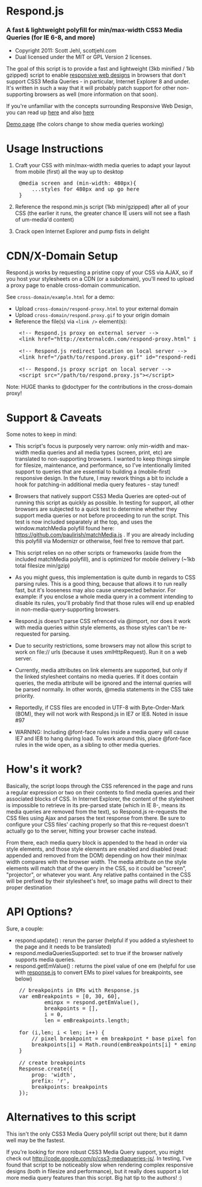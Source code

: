 # Respond.js 
### A fast & lightweight polyfill for min/max-width CSS3 Media Queries (for IE 6-8, and more)

 - Copyright 2011: Scott Jehl, scottjehl.com
 - Dual licensed under the MIT or GPL Version 2 licenses. 
 
The goal of this script is to provide a fast and lightweight (3kb minified / 1kb gzipped) script to enable [responsive web designs](http://www.alistapart.com/articles/responsive-web-design/) in browsers that don't support CSS3 Media Queries - in particular, Internet Explorer 8 and under. It's written in such a way that it will probably patch support for other non-supporting browsers as well (more information on that soon).

If you're unfamiliar with the concepts surrounding Responsive Web Design, you can read up [here](http://www.alistapart.com/articles/responsive-web-design/) and also [here](http://filamentgroup.com/examples/responsive-images/)

[Demo page](http://scottjehl.github.com/Respond/test/test.html) (the colors change to show media queries working)


Usage Instructions
======

1. Craft your CSS with min/max-width media queries to adapt your layout from mobile (first) all the way up to desktop


<pre>
    @media screen and (min-width: 480px){
        ...styles for 480px and up go here
    }
</pre>

2. Reference the respond.min.js script (1kb min/gzipped) after all of your CSS (the earlier it runs, the greater chance IE users will not see a flash of um-media'd content)

3. Crack open Internet Explorer and pump fists in delight


CDN/X-Domain Setup
======

Respond.js works by requesting a pristine copy of your CSS via AJAX, so if you host your stylesheets on a CDN (or a subdomain), you'll need to upload a proxy page to enable cross-domain communication.

See `cross-domain/example.html` for a demo:

- Upload `cross-domain/respond-proxy.html` to your external domain
- Upload `cross-domain/respond.proxy.gif` to your origin domain
- Reference the file(s) via `<link />` element(s):

<pre>
	&lt;!-- Respond.js proxy on external server --&gt;
	&lt;link href=&quot;http://externalcdn.com/respond-proxy.html&quot; id=&quot;respond-proxy&quot; rel=&quot;respond-proxy&quot; /&gt;
	
	&lt;!-- Respond.js redirect location on local server --&gt;
	&lt;link href=&quot;/path/to/respond.proxy.gif&quot; id=&quot;respond-redirect&quot; rel=&quot;respond-redirect&quot; /&gt;
	
	&lt;!-- Respond.js proxy script on local server --&gt;
	&lt;script src="/path/to/respond.proxy.js"&gt;&lt;/script&gt;
</pre>

Note: HUGE thanks to @doctyper for the contributions in the cross-domain proxy!


Support & Caveats
======

Some notes to keep in mind:

- This script's focus is purposely very narrow: only min-width and max-width media queries and all media types (screen, print, etc) are translated to non-supporting browsers. I wanted to keep things simple for filesize, maintenance, and performance, so I've intentionally limited support to queries that are essential to building a (mobile-first) responsive design. In the future, I may rework things a bit to include a hook for patching-in additional media query features - stay tuned!

- Browsers that natively support CSS3 Media Queries are opted-out of running this script as quickly as possible. In testing for support, all other browsers are subjected to a quick  test to determine whether they support media queries or not before proceeding to run the script. This test is now included separately at the top, and uses the window.matchMedia polyfill found here: https://github.com/paulirish/matchMedia.js . If you are already including this polyfill via Modernizr or otherwise, feel free to remove that part.

- This script relies on no other scripts or frameworks (aside from the included matchMedia polyfill), and is optimized for mobile delivery (~1kb total filesize min/gzip)

- As you might guess, this implementation is quite dumb in regards to CSS parsing rules. This is a good thing, because that allows it to run really fast, but it's looseness may also cause unexpected behavior. For example: if you enclose a whole media query in a comment intending to disable its rules, you'll probably find that those rules will end up enabled in non-media-query-supporting browsers.

- Respond.js doesn't parse CSS refrenced via @import, nor does it work with media queries within style elements, as those styles can't be re-requested for parsing.

- Due to security restrictions, some browsers may not allow this script to work on file:// urls (because it uses xmlHttpRequest). Run it on a web server.

- Currently, media attributes on link elements are supported, but only if the linked stylesheet contains no media queries. If it does contain queries, the media attribute will be ignored and the internal queries will be parsed normally. In other words, @media statements in the CSS take priority.

- Reportedly, if CSS files are encoded in UTF-8 with Byte-Order-Mark (BOM), they will not work with Respond.js in IE7 or IE8. Noted in issue #97

- WARNING: Including @font-face rules inside a media query will cause IE7 and IE8 to hang during load. To work around this, place @font-face rules in the wide open, as a sibling to other media queries. 


How's it work?
======
Basically, the script loops through the CSS referenced in the page and runs a regular expression or two on their contents to find media queries and their associated blocks of CSS. In Internet Explorer, the content of the stylesheet is impossible to retrieve in its pre-parsed state (which in IE 8-, means its media queries are removed from the text), so Respond.js re-requests the CSS files using Ajax and parses the text response from there. Be sure to configure your CSS files' caching properly so that this re-request doesn't actually go to the server, hitting your browser cache instead.

From there, each media query block is appended to the head in order via style elements, and those style elements are enabled and disabled (read: appended and removed from the DOM) depending on how their min/max width compares with the browser width. The media attribute on the style elements will match that of the query in the CSS, so it could be "screen", "projector", or whatever you want. Any relative paths contained in the CSS will be prefixed by their stylesheet's href, so image paths will direct to their proper destination

API Options?
======
Sure, a couple:

- respond.update() : rerun the parser (helpful if you added a stylesheet to the page and it needs to be translated)
- respond.mediaQueriesSupported: set to true if the browser natively supports media queries. 
- respond.getEmValue() : returns the pixel value of one em (helpful for use with [response.js](https://github.com/ryanve/response.js) to convert EMs to pixel values for breakpoints, see below)
<pre>
	// breakpoints in EMs with Response.js
	var emBreakpoints = [0, 30, 60],
			eminpx = respond.getEmValue(),
			breakpoints = [],
			i = 0,
			len = emBreakpoints.length;

	for (i,len; i &lt; len; i++) {
		// pixel breakpoint = em breakpoint * base pixel font size
		breakpoints[i] = Math.round(emBreakpoints[i] * eminpx);
	}

	// create breakpoints
	Response.create({
		prop: 'width',
		prefix: 'r',
		breakpoints: breakpoints
	});
</pre>



Alternatives to this script
======
This isn't the only CSS3 Media Query polyfill script out there; but it damn well may be the fastest.

If you're looking for more robust CSS3 Media Query support, you might check out http://code.google.com/p/css3-mediaqueries-js/. In testing, I've found that script to be noticeably slow when rendering complex responsive designs (both in filesize and performance), but it really does support a lot more media query features than this script. Big hat tip to the authors! :)
